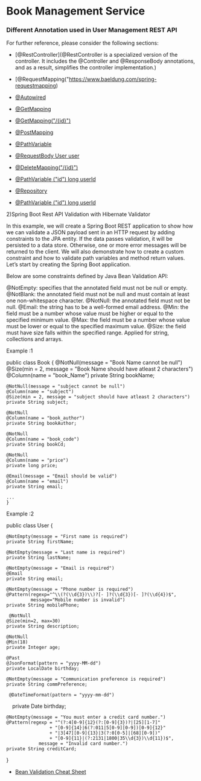 # Book Management Service

### Different Annotation used in User Management REST API

For further reference, please consider the following sections:

* [@RestController](@RestController is a specialized version of the controller. It includes the @Controller and @ResponseBody annotations, and as a result, simplifies the controller implementation.)
* [@RequestMapping("https://www.baeldung.com/spring-requestmapping)
* [@Autowired](https://www.baeldung.com/spring-autowire)
* [@GetMapping](https://zetcode.com/spring/getmapping/)
* [@GetMapping("/{id}")](https://zetcode.com/spring/getmapping/)

* [@PostMapping](https://howtodoinjava.com/spring5/webmvc/controller-getmapping-postmapping/)
* [@PathVariable](https://www.baeldung.com/spring-pathvariable)
* [@RequestBody User user](https://www.baeldung.com/spring-request-response-body)

* [@DeleteMapping("/{id}")](https://zetcode.com/spring/deletemapping/)
* [@PathVariable ("id") long userId](https://www.baeldung.com/spring-pathvariable)
* [@Repository](https://www.journaldev.com/21460/spring-repository-annotation)
* [@PathVariable ("id") long userId](https://www.baeldung.com/spring-pathvariable)

2)Spring Boot Rest API Validation with Hibernate Validator

In this example, we will create a Spring Boot REST application to show how we can validate a JSON payload sent in an HTTP request
 by adding constraints to the JPA entity. If the data passes validation, it will be persisted to a data store.
  Otherwise, one or more error messages will be returned to the client. We will also demonstrate how to create a custom constraint 
  and how to validate path variables and method return values. Let’s start by creating the Spring Boot application.

Below are some constraints defined by Java Bean Validation API:

@NotEmpty: specifies that the annotated field must not be null or empty.
@NotBlank: the annotated field must not be null and must contain at least one non-whitespace character.
@NotNull: the annotated field must not be null.
@Email: the string has to be a well-formed email address.
@Min: the field must be a number whose value must be higher or equal to the specified minimum value.
@Max: the field must be a number whose value must be lower or equal to the specified maximum value.
@Size: the field must have size falls within the specified range. Applied for string, collections and arrays.


Example :1

public class Book  {
	@NotNull(message = "Book Name cannot be null")
	@Size(min = 2, message = "Book Name should have atleast 2 characters")
	@Column(name = "book_Name")
	private String bookName;

	@NotNull(message = "subject cannot be null")
	@Column(name = "subject")
	@Size(min = 2, message = "subject should have atleast 2 characters")
	private String subject;

	@NotNull
	@Column(name = "book_author")
	private String bookAuthor;

	@NotNull
	@Column(name = "book_code")
	private String bookCd;

	@NotNull
	@Column(name = "price")
	private long price;

	@Email(message = "Email should be valid")
	@Column(name = "email")
	private String email;
	
	...
	}
	
Example :2

public class User {
     
    @NotEmpty(message = "First name is required")
    private String firstName;
      
    @NotEmpty(message = "Last name is required")
    private String lastName;
      
    @NotEmpty(message = "Email is required")
    @Email
    private String email;
     
    @NotEmpty(message = "Phone number is required")
    @Pattern(regexp="^\\(?(\\d{3})\\)?[- ]?(\\d{3})[- ]?(\\d{4})$",
             message="Mobile number is invalid")
    private String mobilePhone;
     
     @NotNull
	@Size(min=2, max=30)
	private String description;

	@NotNull
	@Min(18)
	private Integer age;
	
    @Past
    @JsonFormat(pattern = "yyyy-MM-dd")
    private LocalDate birthday;
     
    @NotEmpty(message = "Communication preference is required")
    private String commPreference;
    
     @DateTimeFormat(pattern = "yyyy-mm-dd")
    private Date birthday;

	@NotEmpty(message = "You must enter a credit card number.")
	@Pattern(regexp = "^(?:4[0-9]{12}(?:[0-9]{3})?|[25][1-7]"
	                + "[0-9]{14}|6(?:011|5[0-9][0-9])[0-9]{12}"
	                + "|3[47][0-9]{13}|3(?:0[0-5]|[68][0-9])"
	                + "[0-9]{11}|(?:2131|1800|35\\d{3})\\d{11})$",
	            message = "Invalid card number.")
	private String creditCard;
  }
  
  * [ Bean Validation Cheat Sheet](https://cheatsheetseries.owasp.org/cheatsheets/Bean_Validation_Cheat_Sheet.html)
  
 

